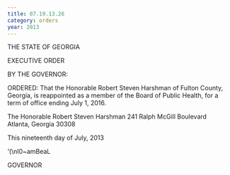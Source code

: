 ```yaml
---
title: 07.19.13.26
category: orders
year: 2013
---
```

  

  

THE STATE OF GEORGIA

EXECUTIVE ORDER

BY THE GOVERNOR:

ORDERED: That the Honorable Robert Steven Harshman of Fulton County,
Georgia, is reappointed as a member of the Board of Public Health,
for a term of office ending July 1, 2016.

The Honorable Robert Steven Harshman
241 Ralph McGill Boulevard
Atlanta, Georgia 30308

This nineteenth day of July, 2013

‘(\nI0~amBeaL

GOVERNOR

